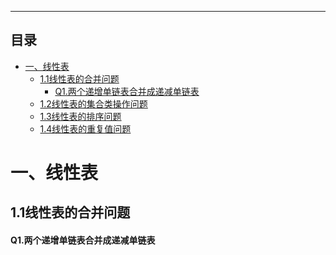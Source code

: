 --------------

## 目录

<!-- GMF-TOC -->

* [一、线性表](#一线性表)
  * [1.1线性表的合并问题](##1-1线性表的合并问题)
    * [Q1.两个递增单链表合并成递减单链表](####Q1-两个递增单链表合并成递减单链表)
  * [1.2线性表的集合类操作问题](##1-2线性表的集合类操作问题)
  * [1.3线性表的排序问题](##1-3线性表的排序问题)
  * [1.4线性表的重复值问题](##1-4线性表的重复值问题)

<!-- GFM-TOC -->



# 一、线性表

## 1.1线性表的合并问题

#### Q1.两个递增单链表合并成递减单链表



